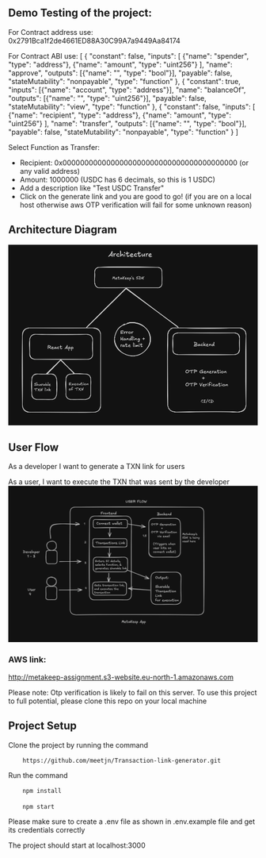 ## Demo Testing of the project: 

For Contract address use: 0x2791Bca1f2de4661ED88A30C99A7a9449Aa84174 


For Contract ABI use: [
  {
    "constant": false,
    "inputs": [
      {"name": "spender", "type": "address"},
      {"name": "amount", "type": "uint256"}
    ],
    "name": "approve",
    "outputs": [{"name": "", "type": "bool"}],
    "payable": false,
    "stateMutability": "nonpayable",
    "type": "function"
  },
  {
    "constant": true,
    "inputs": [{"name": "account", "type": "address"}],
    "name": "balanceOf",
    "outputs": [{"name": "", "type": "uint256"}],
    "payable": false,
    "stateMutability": "view",
    "type": "function"
  },
  {
    "constant": false,
    "inputs": [
      {"name": "recipient", "type": "address"},
      {"name": "amount", "type": "uint256"}
    ],
    "name": "transfer",
    "outputs": [{"name": "", "type": "bool"}],
    "payable": false,
    "stateMutability": "nonpayable",
    "type": "function"
  }
]

Select Function as Transfer: 

* Recipient: 0x0000000000000000000000000000000000000000 (or any valid address)
* Amount: 1000000 (USDC has 6 decimals, so this is 1 USDC)
* Add a description like "Test USDC Transfer"
* Click on the generate link and you are good to go! (if you are on a local host otherwise aws OTP verification will fail for some unknown reason)

## Architecture Diagram

![Image](architecture.png)

## User Flow

As a developer I want to generate a TXN link for users

As a user, I want to execute the TXN that was sent by the developer
![Image](flow.png)

### AWS link:

http://metakeep-assignment.s3-website.eu-north-1.amazonaws.com

Please note: Otp verification is likely to fail on this server. To use this project to full potential, please clone this repo on your local machine

## Project Setup

Clone the project by running the command

        https://github.com/meetjn/Transaction-link-generator.git

Run the command

        npm install

        npm start

Please make sure to create a .env file as shown in .env.example file and get its credentials correctly

The project should start at localhost:3000


